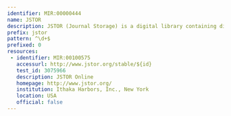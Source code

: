 ```yaml
---
identifier: MIR:00000444
name: JSTOR
description: JSTOR (Journal Storage) is a digital library containing digital versions of historical academic journals, as well as books, pamphlets and current issues of journals. Some public domain content is free to access, while other articles require registration.
prefix: jstor
pattern: ^\d+$
prefixed: 0
resources:
 - identifier: MIR:00100575
   accessurl: http://www.jstor.org/stable/${id}
   test_id: 3075966
   description: JSTOR Online
   homepage: http://www.jstor.org/
   institution: Ithaka Harbors, Inc., New York
   location: USA
   official: false
---
```

